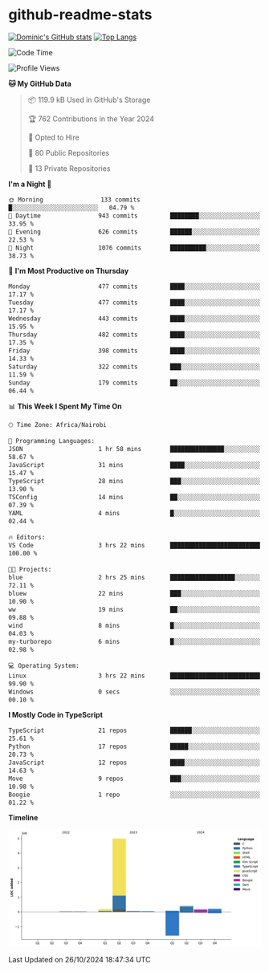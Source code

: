 # github-readme-stats
[![Dominic's GitHub stats](https://github-readme-stats.vercel.app/api?username=Domengo&show_icons=true)](https://github.com/anuraghazra/github-readme-stats)
[![Top Langs](https://github-readme-stats.vercel.app/api/top-langs/?username=Domengo&show_icons=true)](https://github.com/Domengo/github-readme-stats)

<!--START_SECTION:waka-->
![Code Time](http://img.shields.io/badge/Code%20Time-855%20hrs%2053%20mins-blue)

![Profile Views](http://img.shields.io/badge/Profile%20Views-0-blue)

**🐱 My GitHub Data** 

> 📦 119.9 kB Used in GitHub's Storage 
 > 
> 🏆 762 Contributions in the Year 2024
 > 
> 💼 Opted to Hire
 > 
> 📜 80 Public Repositories 
 > 
> 🔑 13 Private Repositories 
 > 
**I'm a Night 🦉** 

```text
🌞 Morning                133 commits         █░░░░░░░░░░░░░░░░░░░░░░░░   04.79 % 
🌆 Daytime                943 commits         ████████░░░░░░░░░░░░░░░░░   33.95 % 
🌃 Evening                626 commits         ██████░░░░░░░░░░░░░░░░░░░   22.53 % 
🌙 Night                  1076 commits        ██████████░░░░░░░░░░░░░░░   38.73 % 
```
📅 **I'm Most Productive on Thursday** 

```text
Monday                   477 commits         ████░░░░░░░░░░░░░░░░░░░░░   17.17 % 
Tuesday                  477 commits         ████░░░░░░░░░░░░░░░░░░░░░   17.17 % 
Wednesday                443 commits         ████░░░░░░░░░░░░░░░░░░░░░   15.95 % 
Thursday                 482 commits         ████░░░░░░░░░░░░░░░░░░░░░   17.35 % 
Friday                   398 commits         ████░░░░░░░░░░░░░░░░░░░░░   14.33 % 
Saturday                 322 commits         ███░░░░░░░░░░░░░░░░░░░░░░   11.59 % 
Sunday                   179 commits         ██░░░░░░░░░░░░░░░░░░░░░░░   06.44 % 
```


📊 **This Week I Spent My Time On** 

```text
🕑︎ Time Zone: Africa/Nairobi

💬 Programming Languages: 
JSON                     1 hr 58 mins        ███████████████░░░░░░░░░░   58.67 % 
JavaScript               31 mins             ████░░░░░░░░░░░░░░░░░░░░░   15.47 % 
TypeScript               28 mins             ███░░░░░░░░░░░░░░░░░░░░░░   13.90 % 
TSConfig                 14 mins             ██░░░░░░░░░░░░░░░░░░░░░░░   07.39 % 
YAML                     4 mins              █░░░░░░░░░░░░░░░░░░░░░░░░   02.44 % 

🔥 Editors: 
VS Code                  3 hrs 22 mins       █████████████████████████   100.00 % 

🐱‍💻 Projects: 
blue                     2 hrs 25 mins       ██████████████████░░░░░░░   72.11 % 
bluew                    22 mins             ███░░░░░░░░░░░░░░░░░░░░░░   10.90 % 
ww                       19 mins             ██░░░░░░░░░░░░░░░░░░░░░░░   09.88 % 
wind                     8 mins              █░░░░░░░░░░░░░░░░░░░░░░░░   04.03 % 
my-turborepo             6 mins              █░░░░░░░░░░░░░░░░░░░░░░░░   02.98 % 

💻 Operating System: 
Linux                    3 hrs 22 mins       █████████████████████████   99.90 % 
Windows                  0 secs              ░░░░░░░░░░░░░░░░░░░░░░░░░   00.10 % 
```

**I Mostly Code in TypeScript** 

```text
TypeScript               21 repos            ██████░░░░░░░░░░░░░░░░░░░   25.61 % 
Python                   17 repos            █████░░░░░░░░░░░░░░░░░░░░   20.73 % 
JavaScript               12 repos            ████░░░░░░░░░░░░░░░░░░░░░   14.63 % 
Move                     9 repos             ███░░░░░░░░░░░░░░░░░░░░░░   10.98 % 
Boogie                   1 repo              ░░░░░░░░░░░░░░░░░░░░░░░░░   01.22 % 
```



**Timeline**

![Lines of Code chart](https://raw.githubusercontent.com/Domengo/Domengo/main/assets/bar_graph.png)


 Last Updated on 26/10/2024 18:47:34 UTC
<!--END_SECTION:waka-->


